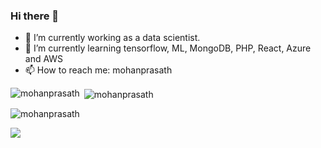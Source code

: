 ### Hi there 👋

- 🔭 I’m currently working as a data scientist.
- 🌱 I’m currently learning tensorflow, ML, MongoDB, PHP, React, Azure and AWS
- 📫 How to reach me: mohanprasath


<p><img align="left" src="https://github-readme-stats.vercel.app/api/top-langs?username=mohanprasath&show_icons=true&locale=en&layout=compact" alt="mohanprasath" /></p>


<p>&nbsp;<img align="center" src="https://github-readme-stats.vercel.app/api?username=mohanprasath&show_icons=true&locale=en" alt="mohanprasath" /></p>


<p><img align="center" src="https://github-readme-streak-stats.herokuapp.com/?user=mohanprasath" alt="mohanprasath" /></p>


![](https://komarev.com/ghpvc/?username=your-github-mohanprasath&label=PROFILE+VIEWS)

